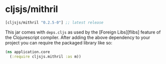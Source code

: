 # cljsjs/mithril

```clojure
[cljsjs/mithril "0.2.5-0"] ;; latest release
```

This jar comes with `deps.cljs` as used by the [Foreign Libs][flibs] feature
of the Clojurescript compiler. After adding the above dependency to your project
you can require the packaged library like so:

```clojure
(ns application.core
  (:require cljsjs.mithril :as m))
```
